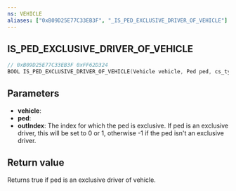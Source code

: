 ```yaml
---
ns: VEHICLE
aliases: ["0xB09D25E77C33EB3F", "_IS_PED_EXCLUSIVE_DRIVER_OF_VEHICLE"]
---
```

## IS_PED_EXCLUSIVE_DRIVER_OF_VEHICLE

```c
// 0xB09D25E77C33EB3F 0xFF62D324
BOOL IS_PED_EXCLUSIVE_DRIVER_OF_VEHICLE(Vehicle vehicle, Ped ped, cs_type(int) int* outIndex);
```

## Parameters
* **vehicle**: 
* **ped**: 
* **outIndex**: The index for which the ped is exclusive. If ped is an exclusive driver, this will be set to 0 or 1, otherwise -1 if the ped isn't an exclusive driver.

## Return value
Returns true if ped is an exclusive driver of vehicle.

